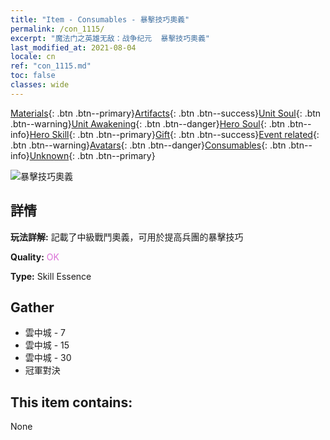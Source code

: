 ```yaml
---
title: "Item - Consumables - 暴擊技巧奧義"
permalink: /con_1115/
excerpt: "魔法门之英雄无敌：战争纪元  暴擊技巧奧義"
last_modified_at: 2021-08-04
locale: cn
ref: "con_1115.md"
toc: false
classes: wide
---
```

 [Materials](/ItemsCN/){: .btn .btn--primary}[Artifacts](/ItemsCN/Artifacts/){: .btn .btn--success}[Unit Soul](/ItemsCN/UnitSoul/){: .btn .btn--warning}[Unit Awakening](/ItemsCN/UnitAwakening/){: .btn .btn--danger}[Hero Soul](/ItemsCN/HeroSoul/){: .btn .btn--info}[Hero Skill](/ItemsCN/HeroSkill/){: .btn .btn--primary}[Gift](/ItemsCN/Gift/){: .btn .btn--success}[Event related](/ItemsCN/Events/){: .btn .btn--warning}[Avatars](/ItemsCN/Avatars/){: .btn .btn--danger}[Consumables](/ItemsCN/Consumables/){: .btn .btn--info}[Unknown](/ItemsCN/Unknown/){: .btn .btn--primary}

 ![暴擊技巧奧義](/images/t/i_7006.png)

## 詳情
 **玩法詳解:** 記載了中級戰鬥奧義，可用於提高兵團的暴擊技巧

 **Quality:** <span style="color: #DA70D6">OK</span>

 **Type:** Skill Essence

## Gather

*    雲中城 - 7 
*    雲中城 - 15 
*    雲中城 - 30 
*    冠軍對決 

## This item contains:

  None

